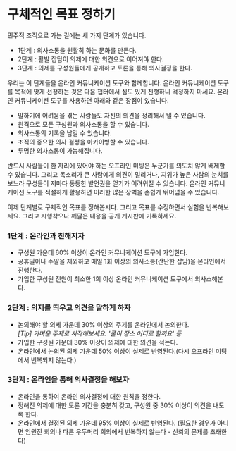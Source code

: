# 구체적인 목표 정하기

민주적 조직으로 가는 길에는 세 가지 단계가 있습니다. 
* 1단계 : 의사소통을 원활히 하는 문화를 만든다.
* 2단계 : 활발 잡담이 의제에 대한 의견으로 이어져야 한다.
* 3단계 : 의제를 구성원들에게 공개하고 토론을 통해 의사결정을 한다.

우리는 이 단계들을 온라인 커뮤니케이션 도구와 함께합니다. 온라인 커뮤니케이션 도구를 목적에 맞게 선정하는 것은 다음 챕터에서 심도 있게 진행하니 걱정하지 마세요. 온라인 커뮤니케이션 도구를 사용하면 아래와 같은 장점이 있습니다.


* 말하기에 어려움을 겪는 사람들도 자신의 의견을 정리해서 낼 수 있습니다.
* 원격으로 모든 구성원과 의사소통을 할 수 있습니다.
* 의사소통의 기록을 남길 수 있습니다.
* 조직의 중요한 의사 결정을 아카이빙할 수 있습니다.
* 투명한 의사소통이 가능해집니다. 

반드시 사람들이 한 자리에 있어야 하는 오프라인 미팅은 누군가를 의도치 않게 배제할 수 있습니다. 그리고 목소리가 큰 사람에게 의견이 밀리거나, 지위가 높은 사람의 눈치를 보느라 구성들이 저마다 동등한 발언권을 얻기가 어려워질 수 있습니다. 온라인 커뮤니케이션 도구를 적절하게 활용하면 이러한 많은 장벽을 손쉽게 뛰어넘을 수 있습니다. 

이제 단계별로 구체적인 목표를 정해봅시다. 그리고 목표를 수정하면서 실험을 반복해보세요. 그리고 시행착오나 깨달은 내용을 공개 게시판에 기록하세요.


### 1단계 : 온라인과 친해지자

* 구성원 가운데 60% 이상이 온라인 커뮤니케이션 도구에 가입한다.
* 공휴일이나 주말을 제외하고 매일 1회 이상의 의사소통(간단한 잡담)을 온라인에서 진행한다. 
* 가입한 구성원 전원이 최소한 1회 이상 온라인 커뮤니케이션 도구에서 의사소해본다. 



### 2단계 : 의제를 띄우고 의견을 말하게 하자

* 논의해야 할 의제 가운데 30% 이상의 주제를 온라인에서 논의한다.<br/>
*[Tip] 가벼운 주제로 시작해보세요. '풀이 장소 어디로 할까요' 등*
* 가입한 구성원 가운데 30% 이상이 의제에 대한 의견을 적는다. 
* 온라인에서 논의된 의제 가운데 50% 이상이 실제로 반영된다.(다시 오프라인 미팅에서 번복되지 않는다.)


### 3단계 : 온라인을 통해 의사결정을 해보자

* 온라인을 통하여 온라인 의사결정에 대한 원칙을 정한다. 
* 정해진 의제에 대한 토론 기간을 충분히 갖고, 구성원 중 30% 이상이 의견을 내도록 한다. 
* 온라인에서 결정된 의제 가운데 95% 이상이 실제로 반영된다. (필요한 경우가 아니면 임원진 회의나 다른 우두머리 회의에서 번복하지 않는다 - 신뢰의 문제를 초래한다)
